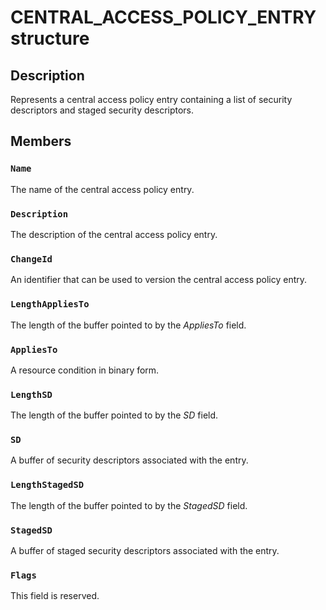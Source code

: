 # CENTRAL_ACCESS_POLICY_ENTRY structure

## Description

Represents a central access policy entry containing a list of security descriptors and staged security descriptors.

## Members

### `Name`

The name of the central access policy entry.

### `Description`

The description of the central access policy entry.

### `ChangeId`

An identifier that can be used to version the central access policy entry.

### `LengthAppliesTo`

The length of the buffer pointed to by the *AppliesTo* field.

### `AppliesTo`

A resource condition in binary form.

### `LengthSD`

The length of the buffer pointed to by the *SD* field.

### `SD`

A buffer of security descriptors associated with the entry.

### `LengthStagedSD`

The length of the buffer pointed to by the *StagedSD* field.

### `StagedSD`

A buffer of staged security descriptors associated with the entry.

### `Flags`

This field is reserved.